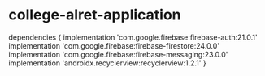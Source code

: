 # college-alret-application
dependencies {     implementation 'com.google.firebase:firebase-auth:21.0.1'     implementation 'com.google.firebase:firebase-firestore:24.0.0'     implementation 'com.google.firebase:firebase-messaging:23.0.0'     implementation 'androidx.recyclerview:recyclerview:1.2.1' }
